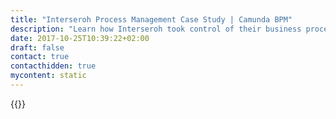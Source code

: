 ```yaml
---
title: "Interseroh Process Management Case Study | Camunda BPM"
description: "Learn how Interseroh took control of their business process automation and improved efficiency in their organization with Camunda. Camunda is the leader for workflow automation based on Java and BPMN 2.0."
date: 2017-10-25T10:39:22+02:00
draft: false
contact: true
contacthidden: true
mycontent: static
---
```

{{<case-study-single
company="Interseroh"
companydescription="Closing loops, preventing waste and conserving resources. Since 1991, we have been developing tailor-made, integrated environmental services for customers in every industry. Pioneers in sustainability: when it comes to closing the product, material or logistics loop, Interseroh is one of the leading service providers on the market. We work with our customers throughout Europe to design intelligent, full-service solutions and products that focus on improving company sustainability performance – to benefit the environment, the economy and the society at large. "
customerquote=""
teaser=""
usecase=""
videolink=""
logo="//images.ctfassets.net/vpidbgnakfvf/1hgRg3qQxT13NfepC9IDcx/4f204b0e95f66a7feecddeec6c887777/Interseroh.png"
pdf=""
thumbnail="">}}